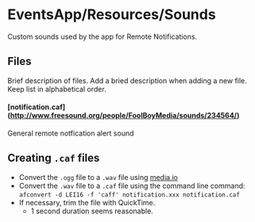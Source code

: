 # EventsApp/Resources/Sounds

Custom sounds used by the app for Remote Notifications.

## Files

Brief description of files. Add a bried description when adding a new file.
Keep list in alphabetical order.

#### [notification.caf] (http://www.freesound.org/people/FoolBoyMedia/sounds/234564/)
General remote notfication alert sound


## Creating `.caf` files

* Convert the `.ogg` file to a `.wav` file using [media.io](http://media.io)
* Convert the `.wav` file to a `.caf` file using the command line command:
  `afconvert -d LEI16 -f 'caff' notification.xxx notification.caf`
* If necessary, trim the file with QuickTime. 
  * 1 second duration seems reasonable.